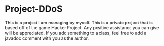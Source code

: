 # Project-DDoS
This is a project I am managing by myself.
This is a private project that is based off of the game Hacker Project.
Any positive assistance you can give will be appreciated.
If you add something to a class, feel free to add a javadoc comment with you as the author.
